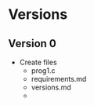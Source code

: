 # Versions

## Version 0

- Create files
    - prog1.c
    - requirements.md
    - versions.md
    - 

